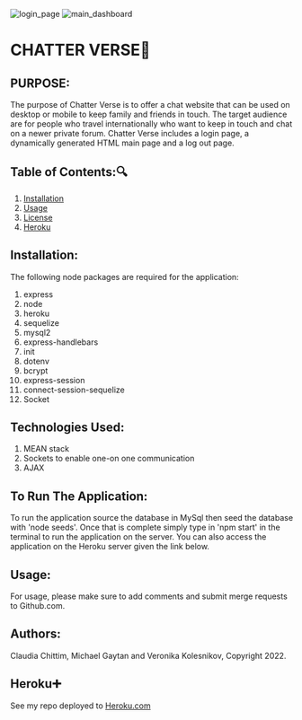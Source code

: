 ![login_page](https://user-images.githubusercontent.com/97765679/169160897-310298c6-408c-4157-8448-ab505773b078.png)
![main_dashboard](https://user-images.githubusercontent.com/97765679/169160917-213579ec-e5d1-410c-9890-ae4c6d5d63c2.png)
# CHATTER VERSE:speech_balloon:

## PURPOSE:

The purpose of Chatter Verse is to offer a chat website that can be used on desktop or mobile to keep family and friends in touch. The target audience are for people who travel internationally who want to keep in touch and chat on a newer private forum. Chatter Verse includes a login page, a dynamically generated HTML main page and a log out page.

## Table of Contents::mag:

1.  [ Installation ](#installation)
2.  [ Usage ](#usage)
3.  [ License ](#license)
4.  [ Heroku ](#heroku)

## Installation:

The following node packages are required for the application:

1. express
2. node
3. heroku
4. sequelize
5. mysql2
6. express-handlebars
7. init
8. dotenv
9. bcrypt
10. express-session
11. connect-session-sequelize
12. Socket

## Technologies Used:

1. MEAN stack
2. Sockets to enable one-on one communication
3. AJAX

## To Run The Application:

To run the application source the database in MySql then seed the database with 'node seeds'. Once that is complete simply type in 'npm start' in the terminal to run the application on the server. You can also access the application on the Heroku server given the link below.

## Usage:

For usage, please make sure to add comments and submit merge requests to Github.com.

## Authors:

Claudia Chittim, Michael Gaytan and Veronika Kolesnikov, Copyright 2022.

## Heroku:heavy_plus_sign:

See my repo deployed to [Heroku.com](https://git.heroku.com/still-citadel-61156.git)
